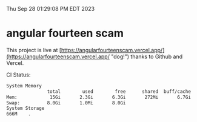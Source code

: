 Thu Sep 28 01:29:08 PM EDT 2023

# angular fourteen scam


This project is live at [https://angularfourteenscam.vercel.app/](https://angularfourteenscam.vercel.app/ "dog!") thanks to Github and Vercel.

CI Status: 

```bash
System Memory
               total        used        free      shared  buff/cache   available
Mem:            15Gi       2.3Gi       6.3Gi       272Mi       6.7Gi        12Gi
Swap:          8.0Gi       1.0Mi       8.0Gi
System Storage
666M	.
